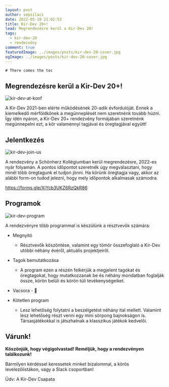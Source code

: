 ```yaml
---
layout: post
author: sepsilaci
date: 2022-05-19 21:02:53
title: Kir-Dev 20+!
lead: Megrendezésre kerül a Kir-Dev 20!
tags:
  - kir-dev-20
  - rendezvény
comment: true
featuredImage: ../images/posts/kir-dev-20-cover.jpg
ogImage: ../images/posts/kir-dev-20-cover.jpg
---
```


```toc
# There comes the toc
```

## Megrendezésre kerül a Kir-Dev 20+!
![kir-dev-at-konf](https://warp.sch.bme.hu/img/blobs/redirect/eyJfcmFpbHMiOnsibWVzc2FnZSI6IkJBaHBBbElCIiwiZXhwIjpudWxsLCJwdXIiOiJibG9iX2lkIn19--37cb6341ad70d92d1a0dc938363cd278911931fa/kir-dev3.jpg)

A Kir-Dev 2021-ben elérte működésének 20-adik évfordulóját. Ennek a kiemelkedő mérföldkőnek a megünneplését nem szeretnénk tovább húzni. Így idén nyáron, a Kir-Dev 20+ rendezvény formájában szeretnénk megünnepelni ezt, a kör valamennyi tagjával és öregtagjával együtt!

## Jelentkezés

![kir-dev-join-us](https://warp.sch.bme.hu/img/blobs/redirect/eyJfcmFpbHMiOnsibWVzc2FnZSI6IkJBaHBBbEVCIiwiZXhwIjpudWxsLCJwdXIiOiJibG9iX2lkIn19--9dd76b2443b2dc393898c58c6550fb7c29c857ea/kir-dev2.jpg)

A rendezvény a Schönherz Kollégiumban kerül megrendezésre, 2022-es nyár folyamán. A pontos időpontot szeretnék úgy megválasztani, hogy minél több öregtagunk el tudjon jönni. Ha körünk öregtagja vagy, akkor az alábbi form-on tudod jelezni, hogy mely időpontok alkalmasak számodra.

https://forms.gle/XjYcb3UKZ6RzQkR86

## Programok

![kir-dev-program](https://warp.sch.bme.hu/img/blobs/redirect/eyJfcmFpbHMiOnsibWVzc2FnZSI6IkJBaHBBbEFCIiwiZXhwIjpudWxsLCJwdXIiOiJibG9iX2lkIn19--0fe8ebf5b16ee4799510b8c6b2a7e1c4442ae80c/kir-dev1.jpg)

A rendezvényre több programmal is készülünk a résztvevők számára:

- Megnyitó

  - Résztvevők köszöntése, valamint egy tömör összefoglaló a Kir-Dev utóbbi néhány évéről, aktuális projektjeiről.

- Tagok bemutatkozása

  - A program ezen a részén felkérjük a megjelent tagokat és öregtagokat, hogy mutatkozzanak be és néhány mondatban foglalják össze, körön belüli és körön túli tevékenységeiket.

- Vacsora - 🍲

- Kötetlen program

  - Lesz lehetőség folytatni a beszélgetést néhány ital mellett. Valamint lesz lehetőség részt venni egy mini sörpong bajnokságon is. Társasjátékokkal is játszhatnak a klasszikus játékok kedvelői.

## Várunk!

**Köszönjük, hogy végigolvastad! Reméljük, hogy a rendezvényen találkozunk!**

Bármilyen kérdéssel keressetek minket bizalommal, a körös levelezőlistákon, vagy a Slack csoportban!

Üdv: A Kir-Dev Csapata
